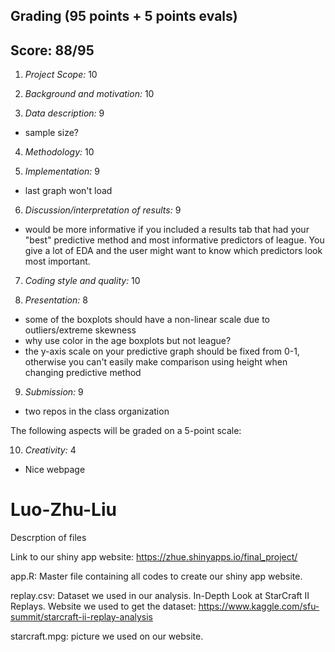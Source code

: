 
## Grading (95 points + 5 points evals)
## Score: 88/95

1. *Project Scope:*  10

2. *Background and motivation:* 10

3. *Data description:* 9

- sample size?

4. *Methodology:* 10

5. *Implementation:* 9

- last graph won't load

6. *Discussion/interpretation of results:* 9

- would be more informative if you included a results tab that had your "best" predictive method and most informative predictors of league. You give a lot of EDA and the user might want to know which predictors look most important. 

7. *Coding style and quality:* 10

8. *Presentation:* 8

- some of the boxplots should have a non-linear scale due to outliers/extreme skewness
- why use color in the age boxplots but not league?
- the y-axis scale on your predictive graph should be fixed from 0-1, otherwise you can't easily make comparison using height when changing predictive method

9. *Submission:* 9

- two repos in the class organization

The following aspects will be graded on a 5-point scale:

10. *Creativity:* 4

- Nice webpage





# Luo-Zhu-Liu 
Descrption of files

Link to our shiny app website: https://zhue.shinyapps.io/final_project/

app.R: Master file containing all codes to create our shiny app website.

replay.csv: Dataset we used in our analysis. In-Depth Look at StarCraft II Replays. Website we used to get the dataset: https://www.kaggle.com/sfu-summit/starcraft-ii-replay-analysis

starcraft.mpg: picture we used on our website.
